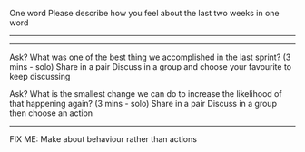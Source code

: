 
One word
Please describe how you feel about the last two weeks in one word

------------------------

------------------------

Ask?
    What was one of the best thing we accomplished in the last sprint? (3 mins - solo)
    Share in a pair
    Discuss in a group and choose your favourite to keep discussing

Ask?
    What is the smallest change we can do to increase the likelihood of that happening again? (3 mins - solo)
    Share in a pair
    Discuss in a group then choose an action

----

FIX ME: Make about behaviour rather than actions